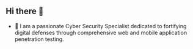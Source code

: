 ## Hi there 👋

- 🌱 I am a passionate Cyber Security Specialist dedicated to fortifying digital defenses through comprehensive web and mobile application penetration testing.
<!-- - 👯 I’m looking to collaborate on ...
- 🤔 I’m looking for help with ...
- 💬 Ask me about ...
- 📫 How to reach me: ...
- 😄 Pronouns: ...
- ⚡ Fun fact: ...

->
